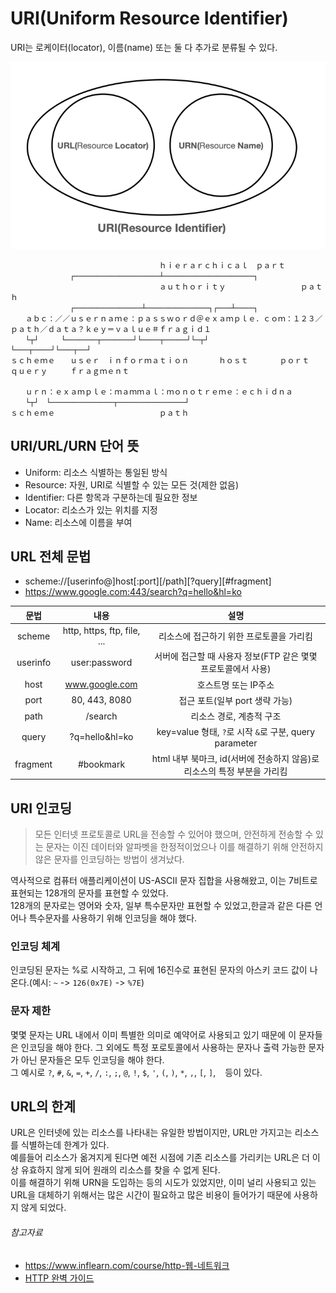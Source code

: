 # URI(Uniform Resource Identifier)

URI는 로케이터(locator), 이름(name) 또는 둘 다 추가로 분류될 수 있다.

![img.png](../image/uri_diagram.png)

```
　　　　　　　　　　　　　　　　　　　　ｈｉｅｒａｒｃｈｉｃａｌ　ｐａｒｔ
　　　　　　　　┌───────────────────┴────────────────────┐
　　　　　　　　　　　　　　　　　　　　ａｕｔｈｏｒｉｔｙ　　　　　　　　　　ｐａｔｈ
　　　　　　　　┌───────────────┴──────────────┐┌───┴────┐
　　ａｂｃ：／／ｕｓｅｒｎａｍｅ：ｐａｓｓｗｏｒｄ＠ｅｘａｍｐｌｅ．ｃｏｍ：１２３／ｐａｔｈ／ｄａｔａ？ｋｅｙ＝ｖａｌｕｅ＃ｆｒａｇｉｄ１
　　└┬┘　　　└───────┬───────┘└────┬─────┘└─┬┘　　　　　　　　└───┬────┘└───┬──┘
ｓｃｈｅｍｅ　　ｕｓｅｒ　ｉｎｆｏｒｍａｔｉｏｎ　　　　ｈｏｓｔ　　　  ｐｏｒｔ　　　　　　　　  ｑｕｅｒｙ　　　ｆｒａｇｍｅｎｔ

　　ｕｒｎ：ｅｘａｍｐｌｅ：ｍａｍｍａｌ：ｍｏｎｏｔｒｅｍｅ：ｅｃｈｉｄｎａ
　　└┬┘　└──────────────┬───────────────┘
ｓｃｈｅｍｅ　　　　　　　　　　　　　　ｐａｔｈ
```

## URI/URL/URN 단어 뜻

- Uniform: 리소스 식별하는 통일된 방식
- Resource: 자원, URI로 식별할 수 있는 모든 것(제한 없음)
- Identifier: 다른 항목과 구분하는데 필요한 정보
- Locator: 리소스가 있는 위치를 지정
- Name: 리소스에 이름을 부여

## URL 전체 문법

- scheme://[userinfo@]host[:port][/path][?query][#fragment]
- https://www.google.com:443/search?q=hello&hl=ko

|    문법    |             내용              |                       설명                       |
|:--------:|:---------------------------:|:----------------------------------------------:|
|  scheme  | http, https, ftp, file, ... |             리소스에 접근하기 위한 프로토콜을 가리킴             |
| userinfo |        user:password        |     서버에 접근할 때 사용자 정보(FTP 같은 몇몇 프로토콜에서 사용)      |
|   host   |       www.google.com        |                  호스트명 또는 IP주소                  |
|   port   |        80, 443, 8080        |              접근 포트(일부 port 생략 가능)              |
|   path   |           /search           |                 리소스 경로, 계층적 구조                 |
|  query   |       ?q=hello&hl=ko        | key=value 형태, `?`로 시작 `&`로 구분, query parameter |
| fragment |          #bookmark          | html 내부 북마크, id(서버에 전송하지 않음)로 리소스의 특정 부분을 가리킴  |

## URI 인코딩

> 모든 인터넷 프로토콜로 URL을 전송할 수 있어야 했으며, 안전하게 전송할 수 있는 문자는 이진 데이터와 알파벳을 한정적이었으나 이를 해결하기 위해 안전하지 않은 문자를 인코딩하는 방법이 생겨났다.

역사적으로 컴퓨터 애플리케이션이 US-ASCII 문자 집합을 사용해왔고, 이는 7비트로 표현되는 128개의 문자를 표현할 수 있었다.  
128개의 문자로는 영어와 숫자, 일부 특수문자만 표현할 수 있었고,한글과 같은 다른 언어나 특수문자를 사용하기 위해 인코딩을 해야 했다.

### 인코딩 체계

인코딩된 문자는 %로 시작하고, 그 뒤에 16진수로 표현된 문자의 아스키 코드 값이 나온다.(예시: `~` -> `126(0x7E)` -> `%7E`)

### 문자 제한

몇몇 문자는 URL 내에서 이미 특별한 의미로 예약어로 사용되고 있기 때문에 이 문자들은 인코딩을 해야 한다. 그 외에도 특정 포로토콜에서 사용하는 문자나 출력 가능한 문자가 아닌 문자들은 모두 인코딩을 해야 한다.  
그 예시로 `?`, `#`, `&`, `=`, `+`, `/`, `:`, `;`, `@`, `!`, `$`, `'`, `(`, `)`, `*`, `,`, `[`, `]`, ` ` 등이 있다.

## URL의 한계

URL은 인터넷에 있는 리소스를 나타내는 유일한 방법이지만, URL만 가지고는 리소스를 식별하는데 한계가 있다.  
예를들어 리소스가 옮겨지게 된다면 예전 시점에 기존 리소스를 가리키는 URL은 더 이상 유효하지 않게 되어 원래의 리소스를 찾을 수 없게 된다.  
이를 해결하기 위해 URN을 도입하는 등의 시도가 있었지만, 이미 널리 사용되고 있는 URL을 대체하기 위해서는 많은 시간이 필요하고 많은 비용이 들어가기 때문에 사용하지 않게 되었다.


###### 참고자료

- https://www.inflearn.com/course/http-웹-네트워크
- [HTTP 완벽 가이드](https://www.aladin.co.kr/shop/wproduct.aspx?ItemId=294437345)